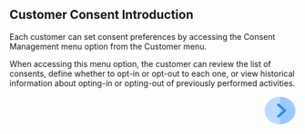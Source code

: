 ## Customer Consent Introduction

Each customer can set consent preferences by accessing the Consent Management menu option from the Customer menu.

When accessing this menu option, the customer can review the list of consents, define whether to opt-in or opt-out to each one, or view historical information about opting-in or opting-out of previously performed activities.



[<img align="right" width="60" height="54" src="/articles/demo_project/DPM_Demo_Project/images/Next.png">](/articles/demo_project/DPM_Demo_Project/08_Consent/05_01_Customer_Consent_Tutorial.md)
